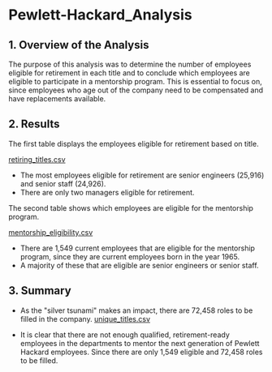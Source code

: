 # Pewlett-Hackard_Analysis

## 1. Overview of the Analysis
The purpose of this analysis was to determine the number of employees eligible for retirement in each title and to conclude which employees are eligible to participate in a mentorship program. This is essential to focus on, since employees who age out of the company need to be compensated and have replacements available. 

## 2. Results
The first table displays the employees eligible for retirement based on title. 

[retiring_titles.csv](https://github.com/brittdrew77/Pewlett-Hackard-Analysis/files/9030472/retiring_titles.csv)
* The most employees eligible for retirement are senior engineers (25,916) and senior staff (24,926). 
* There are only two managers eligible for retirement.

The second table shows which employees are eligible for the mentorship program.

[mentorship_eligibility.csv](https://github.com/brittdrew77/Pewlett-Hackard-Analysis/files/9030477/mentorship_eligibility.csv)
* There are 1,549 current employees that are eligible for the mentorship program, since they are current employees born in the year 1965. 
* A majority of these that are eligible are senior engineers or senior staff.

## 3. Summary
* As the "silver tsunami" makes an impact, there are 72,458 roles to be filled in the company. 
[unique_titles.csv](https://github.com/brittdrew77/Pewlett-Hackard-Analysis/files/9030682/unique_titles.csv)

* It is clear that there are not enough qualified, retirement-ready employees in the departments to mentor the next generation of Pewlett Hackard employees. Since there are only 1,549 eligible and 72,458 roles to be filled. 


